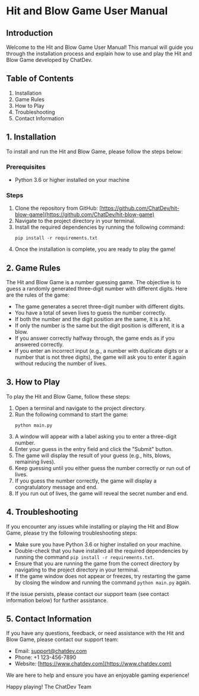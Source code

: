 # Hit and Blow Game User Manual

## Introduction
Welcome to the Hit and Blow Game User Manual! This manual will guide you through the installation process and explain how to use and play the Hit and Blow Game developed by ChatDev.

## Table of Contents
1. Installation
2. Game Rules
3. How to Play
4. Troubleshooting
5. Contact Information

## 1. Installation
To install and run the Hit and Blow Game, please follow the steps below:

### Prerequisites
- Python 3.6 or higher installed on your machine

### Steps
1. Clone the repository from GitHub: [https://github.com/ChatDev/hit-blow-game](https://github.com/ChatDev/hit-blow-game)
2. Navigate to the project directory in your terminal.
3. Install the required dependencies by running the following command:
   ```
   pip install -r requirements.txt
   ```
4. Once the installation is complete, you are ready to play the game!

## 2. Game Rules
The Hit and Blow Game is a number guessing game. The objective is to guess a randomly generated three-digit number with different digits. Here are the rules of the game:

- The game generates a secret three-digit number with different digits.
- You have a total of seven lives to guess the number correctly.
- If both the number and the digit position are the same, it is a hit.
- If only the number is the same but the digit position is different, it is a blow.
- If you answer correctly halfway through, the game ends as if you answered correctly.
- If you enter an incorrect input (e.g., a number with duplicate digits or a number that is not three digits), the game will ask you to enter it again without reducing the number of lives.

## 3. How to Play
To play the Hit and Blow Game, follow these steps:

1. Open a terminal and navigate to the project directory.
2. Run the following command to start the game:
   ```
   python main.py
   ```
3. A window will appear with a label asking you to enter a three-digit number.
4. Enter your guess in the entry field and click the "Submit" button.
5. The game will display the result of your guess (e.g., hits, blows, remaining lives).
6. Keep guessing until you either guess the number correctly or run out of lives.
7. If you guess the number correctly, the game will display a congratulatory message and end.
8. If you run out of lives, the game will reveal the secret number and end.

## 4. Troubleshooting
If you encounter any issues while installing or playing the Hit and Blow Game, please try the following troubleshooting steps:

- Make sure you have Python 3.6 or higher installed on your machine.
- Double-check that you have installed all the required dependencies by running the command `pip install -r requirements.txt`.
- Ensure that you are running the game from the correct directory by navigating to the project directory in your terminal.
- If the game window does not appear or freezes, try restarting the game by closing the window and running the command `python main.py` again.

If the issue persists, please contact our support team (see contact information below) for further assistance.

## 5. Contact Information
If you have any questions, feedback, or need assistance with the Hit and Blow Game, please contact our support team:

- Email: support@chatdev.com
- Phone: +1 123-456-7890
- Website: [https://www.chatdev.com](https://www.chatdev.com)

We are here to help and ensure you have an enjoyable gaming experience!

Happy playing!
The ChatDev Team